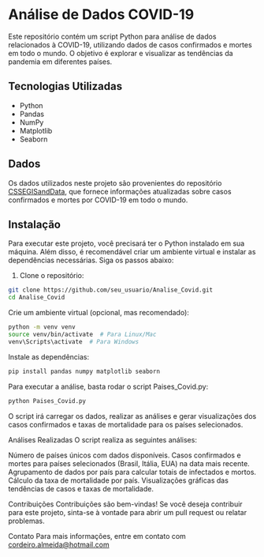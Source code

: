 # Análise de Dados COVID-19

Este repositório contém um script Python para análise de dados relacionados à COVID-19, utilizando dados de casos confirmados e mortes em todo o mundo. O objetivo é explorar e visualizar as tendências da pandemia em diferentes países.

## Tecnologias Utilizadas

- Python
- Pandas
- NumPy
- Matplotlib
- Seaborn

## Dados

Os dados utilizados neste projeto são provenientes do repositório [CSSEGISandData](https://github.com/CSSEGISandData/COVID-19), que fornece informações atualizadas sobre casos confirmados e mortes por COVID-19 em todo o mundo.

## Instalação

Para executar este projeto, você precisará ter o Python instalado em sua máquina. Além disso, é recomendável criar um ambiente virtual e instalar as dependências necessárias. Siga os passos abaixo:

1. Clone o repositório:
```bash
git clone https://github.com/seu_usuario/Analise_Covid.git
cd Analise_Covid
```

Crie um ambiente virtual (opcional, mas recomendado):

```bash
python -m venv venv
source venv/bin/activate  # Para Linux/Mac
venv\Scripts\activate  # Para Windows
```

Instale as dependências:

```bash
pip install pandas numpy matplotlib seaborn
```

Para executar a análise, basta rodar o script Paises_Covid.py:

```bash
python Paises_Covid.py
```

O script irá carregar os dados, realizar as análises e gerar visualizações dos casos confirmados e taxas de mortalidade para os países selecionados.

Análises Realizadas
O script realiza as seguintes análises:

Número de países únicos com dados disponíveis.
Casos confirmados e mortes para países selecionados (Brasil, Itália, EUA) na data mais recente.
Agrupamento de dados por país para calcular totais de infectados e mortos.
Cálculo da taxa de mortalidade por país.
Visualizações gráficas das tendências de casos e taxas de mortalidade.

Contribuições
Contribuições são bem-vindas! Se você deseja contribuir para este projeto, sinta-se à vontade para abrir um pull request ou relatar problemas.

Contato
Para mais informações, entre em contato com cordeiro.almeida@hotmail.com
